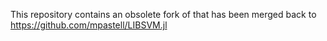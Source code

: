 This repository contains an obsolete fork of that has been merged back to https://github.com/mpastell/LIBSVM.jl
